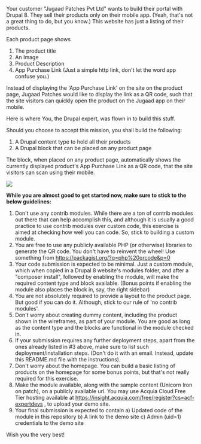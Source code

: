 Your customer "Jugaad Patches Pvt Ltd" wants to build their portal with Drupal 8. They sell their products only on their mobile app. (Yeah, that's not a great thing to do, but you know.) This website has just a listing of their products. 

Each product page shows 
1. The product title
1. An Image
1. Product Description
1. App Purchase Link (Just a simple http link, don't let the word app confuse you.)

Instead of displaying the 'App Purchase Link' on the site on the product page, Jugaad Patches would like to display the link as a QR code, such that the site visitors can quickly open the product on the Jugaad app on their mobile. 

Here is where You, the Drupal expert, was flown in to build this stuff. 

Should you choose to accept this mission, you shall build the following:
1) A Drupal content type to hold all their products
2) A Drupal block that can be placed on any product page

The block, when placed on any product page, automatically shows the currently displayed product's App Purchase Link as a QR code, that the site visitors can scan using their mobile. 

![](https://user-images.githubusercontent.com/3456349/37258010-328dd226-2597-11e8-9534-2e0d1e7d0d40.png)

**While you are almost good to get started now, make sure to stick to the below guidelines:**
1. Don't use any contrib modules. While there are a ton of contrib modules out there that can help accomplish this, and although it is usually a good practice to use contrib modules over custom code, this exercise is aimed at checking how well you can code. So, stick to building a custom module. 
2. You are free to use any publicly available PHP (or otherwise) libraries to generate the QR code. You don't have to reinvent the wheel! Use something from https://packagist.org/?q=php%20qrcode&p=0
3. Your code submission is expected to be minimal. Just a custom module, which when copied in a Drupal 8 website's modules folder, and after a "composer install", followed by enabling the module, will make the required content type and block available. (Bonus points if enabling the module also places the block in, say, the right sidebar)
4. You are not absolutely required to provide a layout to the product page. But good if you can do it. Although, stick to our rule of 'no contrib modules'. 
5. Don't worry about creating dummy content, including the product shown in the wireframes, as part of your module. You are good as long as the content type and the blocks are functional in the module checked in.
6. If your submission requires any further deployment steps, apart from the ones already listed in #3 above, make sure to list such deployment/installation steps. (Don't do it with an email. Instead, update this README.md file with the instructions). 
7. Don't worry about the homepage. You can build a basic listing of products on the homepage for some bonus points, but that's not really required for this exercise. 
8. Make the module available, along with the sample content (Unicorn Iron on patch), on a publicly available url. You may use Acquia Cloud Free Tier hosting available at https://insight.acquia.com/free/register?cs=acf-expertdevs , to upload your demo site. 
9. Your final submission is expected to contain a) Updated code of the module in this repository b) A link to the demo site c) Admin (uid=1) credentials to the demo site 

Wish you the very best!
